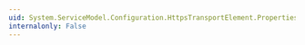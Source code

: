 ```yaml
---
uid: System.ServiceModel.Configuration.HttpsTransportElement.Properties
internalonly: False
---
```

